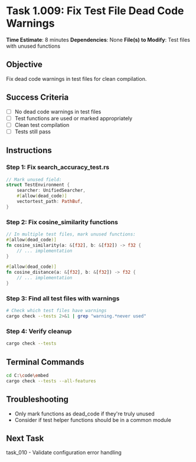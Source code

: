 # Task 1.009: Fix Test File Dead Code Warnings

**Time Estimate**: 8 minutes
**Dependencies**: None
**File(s) to Modify**: Test files with unused functions

## Objective
Fix dead code warnings in test files for clean compilation.

## Success Criteria
- [ ] No dead code warnings in test files
- [ ] Test functions are used or marked appropriately
- [ ] Clean test compilation
- [ ] Tests still pass

## Instructions

### Step 1: Fix search_accuracy_test.rs
```rust
// Mark unused field:
struct TestEnvironment {
    searcher: UnifiedSearcher,
    #[allow(dead_code)]
    vectortest_path: PathBuf,
}
```

### Step 2: Fix cosine_similarity functions
```rust
// In multiple test files, mark unused functions:
#[allow(dead_code)]
fn cosine_similarity(a: &[f32], b: &[f32]) -> f32 {
    // ... implementation
}

#[allow(dead_code)]
fn cosine_distance(a: &[f32], b: &[f32]) -> f32 {
    // ... implementation
}
```

### Step 3: Find all test files with warnings
```bash
# Check which test files have warnings
cargo check --tests 2>&1 | grep "warning.*never used"
```

### Step 4: Verify cleanup
```bash
cargo check --tests
```

## Terminal Commands
```bash
cd C:\code\embed
cargo check --tests --all-features
```

## Troubleshooting
- Only mark functions as dead_code if they're truly unused
- Consider if test helper functions should be in a common module

## Next Task
task_010 - Validate configuration error handling